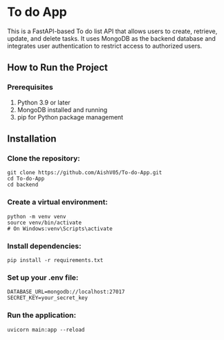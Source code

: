 # To do App
 
 This is a FastAPI-based To do list API that allows users to create, retrieve, update, and delete tasks. It uses MongoDB as the backend database and integrates user authentication to restrict access to authorized users.

## How to Run the Project
### Prerequisites
1. Python 3.9 or later
2. MongoDB installed and running
3. pip for Python package management

## Installation
### Clone the repository:

    git clone https://github.com/AishV05/To-do-App.git
    cd To-do-App
    cd backend
    
### Create a virtual environment:

    python -m venv venv
    source venv/bin/activate  
    # On Windows:venv\Scripts\activate
### Install dependencies:

    pip install -r requirements.txt

### Set up your .env file:

    DATABASE_URL=mongodb://localhost:27017
    SECRET_KEY=your_secret_key
### Run the application:

    uvicorn main:app --reload
